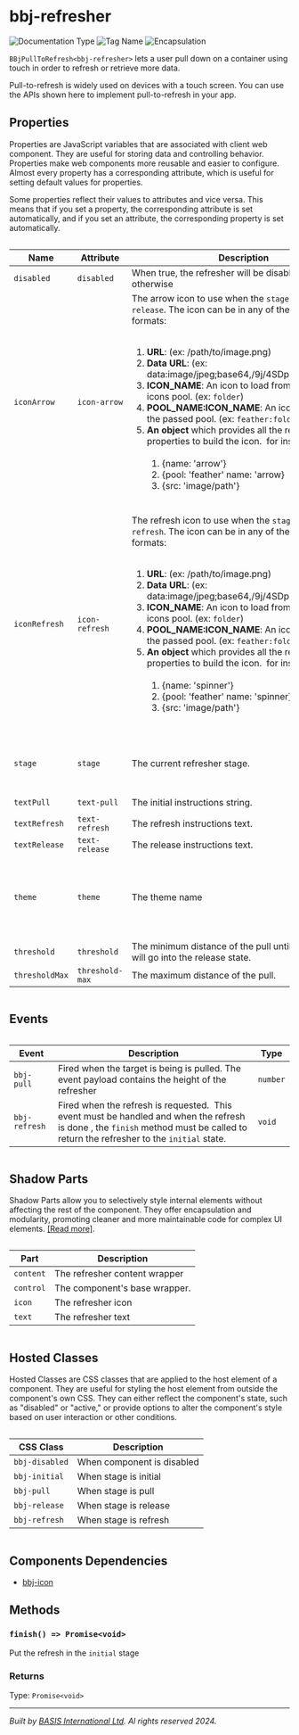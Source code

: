 # bbj-refresher
![Documentation Type](https://img.shields.io/badge/Documentation-web--components-%23006aff) ![Tag Name](https://img.shields.io/badge/Component-bbj--refresher-%23006aff)  ![Encapsulation](https://img.shields.io/badge/Encapsulation-shadow-%23006aff)

`BBjPullToRefresh<bbj-refresher>` lets a user pull down on a container using
touch in order to refresh or retrieve more data.

Pull-to-refresh is widely used on devices with a touch screen.
You can use the APIs shown here to implement pull-to-refresh in your app.


## Properties 


Properties are JavaScript variables that are associated with client web component.
They are useful for storing data and controlling behavior. Properties make web components more reusable and easier to configure.
Almost every property has a corresponding attribute, which is useful for setting default values for properties.

Some properties reflect their values to attributes and vice versa. This means that if you set a property, the corresponding attribute is set automatically, and if you set an attribute, the corresponding property is set automatically.
<div style="overflow-x: auto;">

| Name             | Attribute         | Description                                                                                                                                                                                                                                                                                                                                                                                                                                                                                                                                                                                                                                                                                                                                     | Reflects | Type                                                                    | Default                    |
| ---------------- | ----------------- | ----------------------------------------------------------------------------------------------------------------------------------------------------------------------------------------------------------------------------------------------------------------------------------------------------------------------------------------------------------------------------------------------------------------------------------------------------------------------------------------------------------------------------------------------------------------------------------------------------------------------------------------------------------------------------------------------------------------------------------------------- | :------: | ----------------------------------------------------------------------- | -------------------------- |
| ``disabled``     | ``disabled``      | When true,  the refresher will be disabled, enabled otherwise                                                                                                                                                                                                                                                                                                                                                                                                                                                                                                                                                                                                                                                                                   | &#x2714; | ``boolean``                                                             | ``false``                  |
| ``iconArrow``    | ``icon-arrow``    | The arrow icon to use when the ``stage`` is ``pull`` or ``release``.&nbsp;The icon can be in any of the following formats:&nbsp;&nbsp;<ol>&nbsp;<li> <b>URL</b>: (ex: /path/to/image.png)&nbsp;<li> <b>Data URL</b>: (ex: data:image/jpeg;base64,/9j/4SDpRXhpZgAAT....)&nbsp;<li> <b>ICON_NAME</b>: An icon to load from the default BBj icons pool. (ex: ``folder``)&nbsp;<li> <b>POOL_NAME:ICON_NAME</b>: An icon to load from the passed pool. (ex: ``feather:folder``)&nbsp;<li> <b>An object</b> which provides all the required properties to build the icon.&nbsp;   for instance:&nbsp;   <ol>&nbsp;     <li> {name: 'arrow'}&nbsp;     <li> {pool: 'feather' name: 'arrow}&nbsp;     <li> {src: 'image/path'}&nbsp;   </ol>&nbsp;</ol> | &#x2718; | ``string``                                                              | ``'bbj:arrow-down'``       |
| ``iconRefresh``  | ``icon-refresh``  | The refresh icon to use when the ``stage`` is ``refresh``.&nbsp;The icon can be in any of the following formats:&nbsp;&nbsp;<ol>&nbsp;<li> <b>URL</b>: (ex: /path/to/image.png)&nbsp;<li> <b>Data URL</b>: (ex: data:image/jpeg;base64,/9j/4SDpRXhpZgAAT....)&nbsp;<li> <b>ICON_NAME</b>: An icon to load from the default BBj icons pool. (ex: ``folder``)&nbsp;<li> <b>POOL_NAME:ICON_NAME</b>: An icon to load from the passed pool. (ex: ``feather:folder``)&nbsp;<li> <b>An object</b> which provides all the required properties to build the icon.&nbsp;   for instance:&nbsp;   <ol>&nbsp;     <li> {name: 'spinner'}&nbsp;     <li> {pool: 'feather' name: 'spinner}&nbsp;     <li> {src: 'image/path'}&nbsp;   </ol>&nbsp;</ol>       | &#x2718; | ``string``                                                              | ``'bbj:animated-spinner'`` |
| ``stage``        | ``stage``         | The current refresher stage.                                                                                                                                                                                                                                                                                                                                                                                                                                                                                                                                                                                                                                                                                                                    | &#x2714; | ``"initial" \| "pull" \| "refresh" \| "release"``                       | ``'initial'``              |
| ``textPull``     | ``text-pull``     | The initial instructions string.                                                                                                                                                                                                                                                                                                                                                                                                                                                                                                                                                                                                                                                                                                                | &#x2718; | ``string``                                                              | ``'Pull down to refresh'`` |
| ``textRefresh``  | ``text-refresh``  | The refresh instructions text.                                                                                                                                                                                                                                                                                                                                                                                                                                                                                                                                                                                                                                                                                                                  | &#x2718; | ``string``                                                              | ``'Refreshing'``           |
| ``textRelease``  | ``text-release``  | The release instructions text.                                                                                                                                                                                                                                                                                                                                                                                                                                                                                                                                                                                                                                                                                                                  | &#x2718; | ``string``                                                              | ``'Release to refresh'``   |
| ``theme``        | ``theme``         | The theme name                                                                                                                                                                                                                                                                                                                                                                                                                                                                                                                                                                                                                                                                                                                                  | &#x2714; | ``"danger" \| "gray" \| "info" \| "primary" \| "success" \| "warning"`` | ``'primary'``              |
| ``threshold``    | ``threshold``     | The minimum distance of the pull until the refresher will go into the release state.                                                                                                                                                                                                                                                                                                                                                                                                                                                                                                                                                                                                                                                            | &#x2718; | ``number``                                                              | ``80``                     |
| ``thresholdMax`` | ``threshold-max`` | The maximum distance of the pull.                                                                                                                                                                                                                                                                                                                                                                                                                                                                                                                                                                                                                                                                                                               | &#x2718; | ``number``                                                              | ``Infinity``               |


</div>

## Events

<div style="overflow-x: auto;">

| Event           | Description                                                                                                                                                                                           | Type       |
| --------------- | ----------------------------------------------------------------------------------------------------------------------------------------------------------------------------------------------------- | ---------- |
| ``bbj-pull``    | Fired when the target is being is pulled. The event payload contains the height of the refresher                                                                                                      | ``number`` |
| ``bbj-refresh`` | Fired when the refresh is requested.&nbsp;&nbsp;This event must be handled and when the refresh is done , the ``finish`` method&nbsp;must be called to return the refresher to the ``initial`` state. | ``void``   |


</div>

## Shadow Parts


Shadow Parts allow you to selectively style internal elements without affecting the rest of the component.
They offer encapsulation and modularity, promoting cleaner and more maintainable code for complex UI elements. [[Read more]](theme-engine/css-shadow-parts).
<div style="overflow-x: auto;">

| Part        | Description                   |
| ----------- | ----------------------------- |
| ``content`` | The refresher content wrapper |
| ``control`` | The component's base wrapper. |
| ``icon``    | The refresher icon            |
| ``text``    | The refresher text            |


</div>

## Hosted Classes


Hosted Classes are CSS classes that are applied to the host element of a component. They are useful for styling the host element from outside the component's own CSS.
They can either reflect the component's state, such as "disabled" or "active," or provide options to alter the component's style based on user interaction or other conditions.
<div style="overflow-x: auto;">

| CSS Class        | Description                |
| ---------------- | -------------------------- |
| ``bbj-disabled`` | When component is disabled |
| ``bbj-initial``  | When stage is initial      |
| ``bbj-pull``     | When stage is pull         |
| ``bbj-release``  | When stage is release      |
| ``bbj-refresh``  | When stage is refresh      |


</div>

## Components Dependencies

- [bbj-icon](web-components/bbj-icon.md)

## Methods

### `finish() => Promise<void>`

Put the refresh in the `initial` stage

### Returns

Type: `Promise<void>`



----------------------------------------------
*Built by [BASIS International Ltd](https://www.basis.cloud/). Al rights reserved 2024.*
